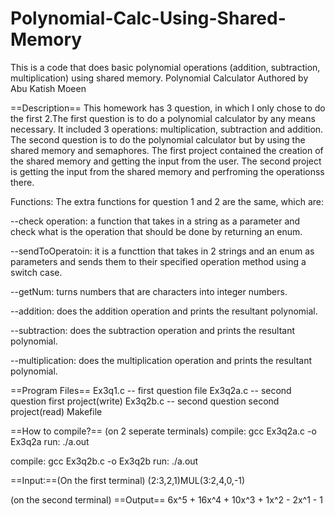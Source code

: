 # Polynomial-Calc-Using-Shared-Memory
This is a code that does basic polynomial operations (addition, subtraction, multiplication) using shared memory.
Polynomial Calculator
Authored by Abu Katish Moeen

==Description==
This homework has 3 question, in which I only chose to do the first 2.The first question is to do a polynomial calculator by any means necessary. It included 3 operations: multiplication, subtraction and addition.
The second question is to do the polynomial calculator but by using the shared memory and semaphores.
The first project contained the creation of the shared memory and getting the input from the user. The second project is getting the input from the shared memory and perfroming the operationss there.


Functions:
The extra functions for question 1 and 2 are the same, which are:

--check operation: a function that takes in a string as a parameter and check what is the operation that should be done by returning an enum.

--sendToOperatoin: it is a functtion that takes in 2 strings and an enum as parameters and sends them to their specified operation method using a switch case.

--getNum: turns numbers that are characters into integer numbers.

--addition: does the addition operation and prints the resultant polynomial.

--subtraction: does the subtraction operation and prints the resultant polynomial.

--multiplication: does the multiplication operation and prints the resultant polynomial.

==Program Files==
Ex3q1.c -- first question file
Ex3q2a.c -- second question first project(write)
Ex3q2b.c -- second question second project(read)
Makefile



==How to compile?==
(on 2 seperate terminals)
compile: gcc Ex3q2a.c -o Ex3q2a
run: ./a.out

compile: gcc Ex3q2b.c -o Ex3q2b
run: ./a.out

==Input:==(On the first terminal)
(2:3,2,1)MUL(3:2,4,0,-1)

(on the second terminal)
==Output==
6x^5  + 16x^4  + 10x^3  + 1x^2 - 2x^1 - 1



